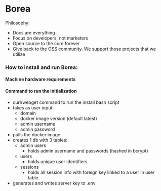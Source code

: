 # Borea

Philosophy:

-   Docs are everything
-   Focus on developers, not marketers
-   Open source to the core forever
-   Give back to the OSS community. We support those projects that we utilize

### How to install and run Borea:

#### Machine hardware requirements

#### Command to run the initialization

-   curl/webget command to run the install bash script
-   takes as user input:
    -   domain
    -   docker image version (default latest)
    -   admin username
    -   admin password
-   pulls the docker image
-   creates 1 db with 3 tables:
    -   admin users
        -   holds admin username and passwords (hashed in bcrypt)
    -   users
        -   holds unique user identifiers
    -   sessions
        -   holds all session info with foreign key linked to a user in user table.
-   generates and writes server key to .env
